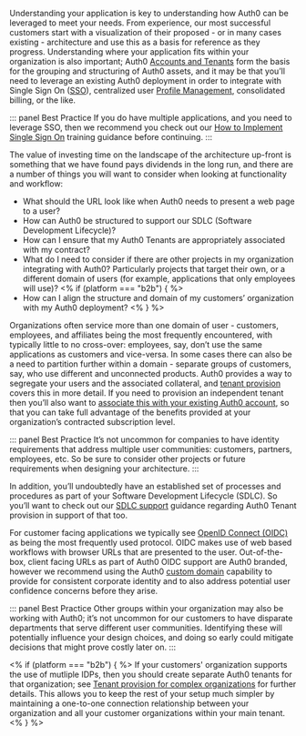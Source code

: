 Understanding your application is key to understanding how Auth0 can be leveraged to meet your needs. From experience, our most successful customers start with a visualization of their proposed - or in many cases existing - architecture and use this as a basis for reference as they progress. Understanding where your application fits within your organization is also important; Auth0 [Accounts and Tenants](/getting-started/the-basics#account-and-tenants) form the basis for the grouping and structuring of Auth0 assets, and it may be that you’ll need to leverage an existing Auth0 deployment in order to integrate with Single Sign On ([SSO](/sso/current/introduction)), centralized user [Profile Management](/architecture-scenarios/implementation/${platform}/${platform}-profile-mgmt), consolidated billing, or the like.

::: panel Best Practice
If you do have multiple applications, and you need to leverage SSO, then we recommend you check out our [How to Implement Single Sign On](https://auth0.com/learn/how-to-implement-single-sign-on/) training guidance before continuing.
:::

The value of investing time on the landscape of the architecture up-front is something that we have found pays dividends in the long run, and there are a number of things you will want to consider when looking at functionality and workflow:

* What should the URL look like when Auth0 needs to present a web page to a user?
* How can Auth0 be structured to support our SDLC (Software Development Lifecycle)?
* How can I ensure that my Auth0 Tenants are appropriately associated with my contract?
* What do I need to consider if there are other projects in my organization integrating with Auth0? Particularly projects that target their own, or a different domain of users (for example, applications that only employees will use)? 
<% if (platform === "b2b") { %>
* How can I align the structure and domain of my customers’ organization with my Auth0 deployment?
<%  } %>

Organizations often service more than one domain of user - customers, employees, and affiliates being the most frequently encountered, with typically little to no cross-over: employees, say, don’t use the same applications as customers and vice-versa. In some cases there can also be a need to partition further within a domain - separate groups of customers, say, who use different and unconnected products. Auth0 provides a way to segregate your users and the associated collateral, and [tenant provision](#tenant-provision) covers this in more detail. If you need to provision an independent tenant then you’ll also want to [associate this with your existing Auth0 account](#tenant-association), so that you can take full advantage of the benefits provided at your organization’s contracted subscription level.

::: panel Best Practice
It’s not uncommon for companies to have identity requirements that address multiple user communities: customers, partners, employees, etc. So be sure to consider other projects or future requirements when designing your architecture.
:::

In addition, you’ll undoubtedly have an established set of processes and procedures as part of your Software Development Lifecycle (SDLC). So you’ll want to check out our [SDLC support](#sdlc-support) guidance regarding Auth0 Tenant provision in support of that too. 

For customer facing applications we typically see [OpenID Connect (OIDC)](/protocols/oidc) as being the most frequently used protocol. OIDC makes use of web based workflows with browser URLs that are presented to the user. Out-of-the-box, client facing URLs as part of Auth0 OIDC support are Auth0 branded, however we recommend using the Auth0 [custom domain](#custom-domains) capability to provide for consistent corporate identity and to also address potential user confidence concerns before they arise. 

::: panel Best Practice
Other groups within your organization may also be working with Auth0; it’s not uncommon for our customers to have disparate departments that serve different user communities. Identifying these will potentially influence your design choices, and doing so early could mitigate decisions that might prove costly later on.
:::

<% if (platform === "b2b") { %>
If your customers' organization supports the use of mutliple IDPs, then you should create separate Auth0 tenants for that organization; see [Tenant provision for complex organizations](#tenant-provision-for-complex-organizations) for further details. This allows you to keep the rest of your setup much simpler by maintaining a one-to-one connection relationship between your organization and all your customer organizations within your main tenant. 
<%  } %>